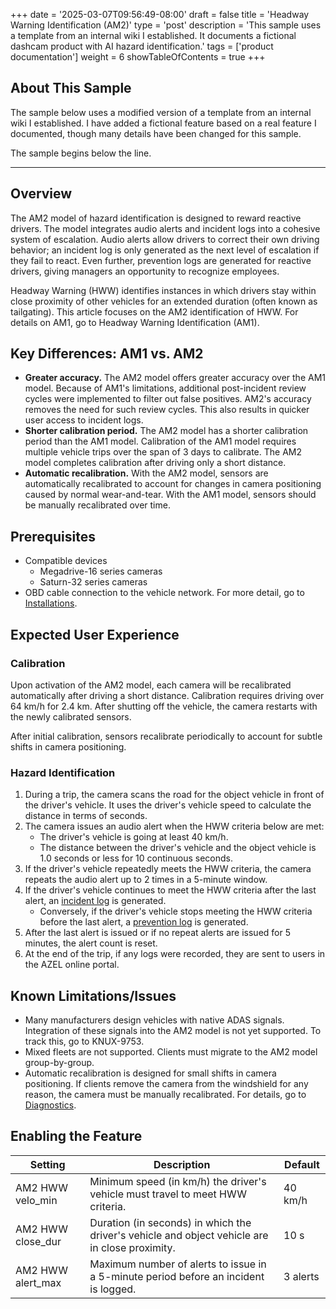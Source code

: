 +++
date = '2025-03-07T09:56:49-08:00'
draft = false
title = 'Headway Warning Identification (AM2)'
type = 'post'
description = 'This sample uses a template from an internal wiki I established. It documents a fictional dashcam product with AI hazard identification.'
tags = ['product documentation']
weight = 6
showTableOfContents = true
+++

## About This Sample

The sample below uses a modified version of a template from an internal wiki I established. I have added a fictional feature based on a real feature I documented, though many details have been changed for this sample.

The sample begins below the line.

---

## Overview

The AM2 model of hazard identification is designed to reward reactive drivers. The model integrates audio alerts and incident logs into a cohesive system of escalation. Audio alerts allow drivers to correct their own driving behavior; an incident log is only generated as the next level of escalation if they fail to react. Even further, prevention logs are generated for reactive drivers, giving managers an opportunity to recognize employees.

Headway Warning (HWW) identifies instances in which drivers stay within close proximity of other vehicles for an extended duration (often known as tailgating). This article focuses on the AM2 identification of HWW. For details on AM1, go to Headway Warning Identification (AM1).

## Key Differences: AM1 vs. AM2

- **Greater accuracy.** The AM2 model offers greater accuracy over the AM1 model. Because of AM1's limitations, additional post-incident review cycles were implemented to filter out false positives. AM2's accuracy removes the need for such review cycles. This also results in quicker user access to incident logs.
- **Shorter calibration period.** The AM2 model has a shorter calibration period than the AM1 model. Calibration of the AM1 model requires multiple vehicle trips over the span of 3 days to calibrate. The AM2 model completes calibration after driving only a short distance.
- **Automatic recalibration.** With the AM2 model, sensors are automatically recalibrated to account for changes in camera positioning caused by normal wear-and-tear. With the AM1 model, sensors should be manually recalibrated over time.

## Prerequisites

- Compatible devices
	- Megadrive-16 series cameras
	- Saturn-32 series cameras
- OBD cable connection to the vehicle network. For more detail, go to [Installations](/#).

## Expected User Experience

### Calibration

Upon activation of the AM2 model, each camera will be recalibrated automatically after driving a short distance. Calibration requires driving over 64 km/h for 2.4 km. After shutting off the vehicle, the camera restarts with the newly calibrated sensors.

After initial calibration, sensors recalibrate periodically to account for subtle shifts in camera positioning.

### Hazard Identification

1. During a trip, the camera scans the road for the object vehicle in front of the driver's vehicle. It uses the driver's vehicle speed to calculate the distance in terms of seconds.
2. The camera issues an audio alert when the HWW criteria below are met:
	- The driver's vehicle is going at least 40 km/h.
	- The distance between the driver's vehicle and the object vehicle is 1.0 seconds or less for 10 continuous seconds.
3. If the driver's vehicle repeatedly meets the HWW criteria, the camera repeats the audio alert up to 2 times in a 5-minute window.
4. If the driver's vehicle continues to meet the HWW criteria after the last alert, an [incident log](/# "timeline of incident progression from first alert") is generated.
	- Conversely, if the driver's vehicle stops meeting the HWW criteria before the last alert, a [prevention log](/# "timeline of incident progression and resolution") is generated.
5. After the last alert is issued or if no repeat alerts are issued for 5 minutes, the alert count is reset.
6. At the end of the trip, if any logs were recorded, they are sent to users in the AZEL online portal.

## Known Limitations/Issues

- Many manufacturers design vehicles with native ADAS signals. Integration of these signals into the AM2 model is not yet supported. To track this, go to KNUX-9753.
- Mixed fleets are not supported. Clients must migrate to the AM2 model group-by-group.
- Automatic recalibration is designed for small shifts in camera positioning. If clients remove the camera from the windshield for any reason, the camera must be manually recalibrated. For details, go to [Diagnostics](/#).

## Enabling the Feature

| Setting           | Description                                                                                    | Default          |
|-------------------|------------------------------------------------------------------------------------------------|------------------|
| AM2 HWW velo_min  | Minimum speed (in km/h) the driver's vehicle must travel to meet HWW criteria.                 | 40 km/h |
| AM2 HWW close_dur | Duration (in seconds) in which the driver's vehicle and object vehicle are in close proximity. | 10 s    |
| AM2 HWW alert_max | Maximum number of alerts to issue in a 5-minute period before an incident is logged.           | 3 alerts      |